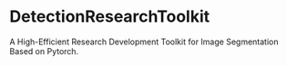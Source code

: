 # DetectionResearchToolkit
A High-Efficient Research Development Toolkit for Image Segmentation Based on Pytorch.
